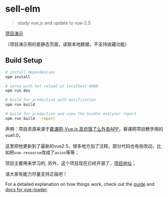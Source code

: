 # sell-elm

> study vue.js and update to vue-2.5

[项目演示](https://haledc.github.io/vue-elm) 

（项目演示用的是静态页面，读取本地数据，不支持收藏功能）

## Build Setup

``` bash
# install dependencies
npm install

# serve with hot reload at localhost:8080
npm run dev

# build for production with minification
npm run build

# build for production and view the bundle analyzer report
npm run build --report
```

声明：项目资源来源于[慕课网-Vue.js 高仿饿了么外卖APP](https://coding.imooc.com/class/74.html)，慕课网项目教学用的vue1.0，

这里把他更新到了最新的vue2.5，很多地方加了注释，部分代码也有些改动，比如把`vue-resourse`改成了`axios`等等；

项目主要用来学习的, 另外，这个项目现在已经开源了，[项目地址](https://github.com/ustbhuangyi/vue-sell)；

请大家有能力尽量支持正版吧！

For a detailed explanation on how things work, check out the [guide](http://vuejs-templates.github.io/webpack/) and [docs for vue-loader](http://vuejs.github.io/vue-loader).
